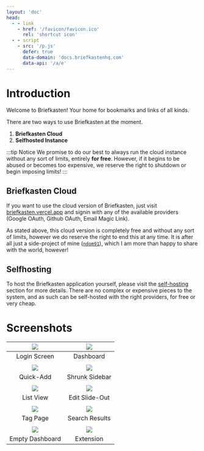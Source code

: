 ```yaml
---
layout: 'doc'
head:
  - - link
    - href: '/favicon/favicon.ico'
      rel: 'shortcut icon'
  - - script
    - src: '/p.js'
      defer: true
      data-domain: 'docs.briefkastenhq.com'
      data-api: '/a/e'
---
```


# Introduction

Welcome to Briefkasten! Your home for bookmarks and links of all kinds.

There are two ways to use Briefkasten at the moment.

1. **Briefkasten Cloud**
2. **Selfhosted Instance**

:::tip Notice
We promise to do our best to always run the cloud instance without any sort of limits, entirely **for free**. However, if it begins to be abused or becomes too expensive, we reserve the right to shutdown or begin imposing limits!
:::

## Briefkasten Cloud

If you want to use the cloud version of Briefkasten, just visit [briefkasten.vercel.app](https://briefkasten.vercel.app) and signin with any of the available providers (Google OAuth, Github OAuth, Email Magic Link).

As stated above, this cloud version is completely free and without any sort of limits, however we do reserve the right to end this at any time. It is after all just a side-project of mine ([`ndom91`](https://ndo.dev)), which I am more than happy to share with the world, however!

## Selfhosting

To host the Briefkasten application yourself, please visit the [self-hosting](/docs/self-hosting) section for more details. There are no complex or expensive pieces to the system, and as such can be self-hosted with the right providers, for free or very cheap.

# Screenshots

| [![](/screenshots/app0.png)](/screenshots/app0.png) |       [![](/screenshots/app1.png)](/screenshots/app1.png)       |
| :-------------------------------------------------: | :-------------------------------------------------------------: |
|                    Login Screen                     |                            Dashboard                            |
|                                                     |                                                                 |
| [![](/screenshots/app2.png)](/screenshots/app2.png) |       [![](/screenshots/app3.png)](/screenshots/app3.png)       |
|                      Quick-Add                      |                         Shrunk Sidebar                          |
|                                                     |                                                                 |
| [![](/screenshots/app4.png)](/screenshots/app4.png) |       [![](/screenshots/app5.png)](/screenshots/app5.png)       |
|                      List View                      |                         Edit Slide-Out                          |
|                                                     |                                                                 |
| [![](/screenshots/app6.png)](/screenshots/app6.png) |       [![](/screenshots/app7.png)](/screenshots/app7.png)       |
|                      Tag Page                       |                         Search Results                          |
|                                                     |                                                                 |
| [![](/screenshots/app8.png)](/screenshots/app8.png) | [![](/screenshots/extension1.png)](/screenshots/extension1.png) |
|                   Empty Dashboard                   |                            Extension                            |
